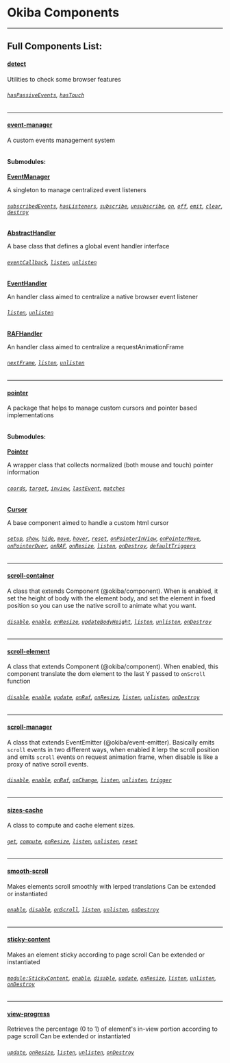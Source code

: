 # Okiba Components

______

## Full Components List:


#### [detect](https://github.com/okiba-gang/okiba-components/tree/master/packages/detect)
Utilities to check some browser features
###### [`hasPassiveEvents`](https://github.com/okiba-gang/okiba-components/tree/master/packages/detect#haspassiveevents), [`hasTouch`](https://github.com/okiba-gang/okiba-components/tree/master/packages/detect#hastouch)

---










#### [event-manager](https://github.com/okiba-gang/okiba-components/tree/master/packages/event-manager)
A custom events management system
###### 
#### Submodules:
__[EventManager](https://github.com/okiba-gang/okiba-components/tree/master/packages/event-manager/lib/EventManager)__

A singleton to manage centralized event listeners

###### [`subscribedEvents`](https://github.com/okiba-gang/okiba-components/tree/master/packages/event-manager/lib/EventManager), [`hasListeners`](https://github.com/okiba-gang/okiba-components/tree/master/packages/event-manager/lib/EventManager), [`subscribe`](https://github.com/okiba-gang/okiba-components/tree/master/packages/event-manager/lib/EventManager), [`unsubscribe`](https://github.com/okiba-gang/okiba-components/tree/master/packages/event-manager/lib/EventManager), [`on`](https://github.com/okiba-gang/okiba-components/tree/master/packages/event-manager/lib/EventManager), [`off`](https://github.com/okiba-gang/okiba-components/tree/master/packages/event-manager/lib/EventManager), [`emit`](https://github.com/okiba-gang/okiba-components/tree/master/packages/event-manager/lib/EventManager), [`clear`](https://github.com/okiba-gang/okiba-components/tree/master/packages/event-manager/lib/EventManager), [`destroy`](https://github.com/okiba-gang/okiba-components/tree/master/packages/event-manager/lib/EventManager)
__[AbstractHandler](https://github.com/okiba-gang/okiba-components/tree/master/packages/event-manager/lib/handlers/AbstractHandler)__

A base class that defines a global event handler interface

###### [`eventCallback`](https://github.com/okiba-gang/okiba-components/tree/master/packages/event-manager/lib/handlers/AbstractHandler), [`listen`](https://github.com/okiba-gang/okiba-components/tree/master/packages/event-manager/lib/handlers/AbstractHandler), [`unlisten`](https://github.com/okiba-gang/okiba-components/tree/master/packages/event-manager/lib/handlers/AbstractHandler)
__[EventHandler](https://github.com/okiba-gang/okiba-components/tree/master/packages/event-manager/lib/handlers/EventHandler)__

An handler class aimed to centralize a native browser event listener

###### [`listen`](https://github.com/okiba-gang/okiba-components/tree/master/packages/event-manager/lib/handlers/EventHandler), [`unlisten`](https://github.com/okiba-gang/okiba-components/tree/master/packages/event-manager/lib/handlers/EventHandler)
__[RAFHandler](https://github.com/okiba-gang/okiba-components/tree/master/packages/event-manager/lib/handlers/RAFHandler)__

An handler class aimed to centralize a requestAnimationFrame

###### [`nextFrame`](https://github.com/okiba-gang/okiba-components/tree/master/packages/event-manager/lib/handlers/RAFHandler), [`listen`](https://github.com/okiba-gang/okiba-components/tree/master/packages/event-manager/lib/handlers/RAFHandler), [`unlisten`](https://github.com/okiba-gang/okiba-components/tree/master/packages/event-manager/lib/handlers/RAFHandler)


---






#### [pointer](https://github.com/okiba-gang/okiba-components/tree/master/packages/pointer)
A package that helps to manage custom cursors and pointer based implementations
###### 
#### Submodules:
__[Pointer](https://github.com/okiba-gang/okiba-components/tree/master/packages/pointer/lib/Pointer)__

A wrapper class that collects normalized (both mouse and touch) pointer information

###### [`coords`](https://github.com/okiba-gang/okiba-components/tree/master/packages/pointer/lib/Pointer), [`target`](https://github.com/okiba-gang/okiba-components/tree/master/packages/pointer/lib/Pointer), [`inview`](https://github.com/okiba-gang/okiba-components/tree/master/packages/pointer/lib/Pointer), [`lastEvent`](https://github.com/okiba-gang/okiba-components/tree/master/packages/pointer/lib/Pointer), [`matches`](https://github.com/okiba-gang/okiba-components/tree/master/packages/pointer/lib/Pointer)
__[Cursor](https://github.com/okiba-gang/okiba-components/tree/master/packages/pointer/lib/Cursor)__

A base component aimed to handle a custom html cursor

###### [`setup`](https://github.com/okiba-gang/okiba-components/tree/master/packages/pointer/lib/Cursor), [`show`](https://github.com/okiba-gang/okiba-components/tree/master/packages/pointer/lib/Cursor), [`hide`](https://github.com/okiba-gang/okiba-components/tree/master/packages/pointer/lib/Cursor), [`move`](https://github.com/okiba-gang/okiba-components/tree/master/packages/pointer/lib/Cursor), [`hover`](https://github.com/okiba-gang/okiba-components/tree/master/packages/pointer/lib/Cursor), [`reset`](https://github.com/okiba-gang/okiba-components/tree/master/packages/pointer/lib/Cursor), [`onPointerInView`](https://github.com/okiba-gang/okiba-components/tree/master/packages/pointer/lib/Cursor), [`onPointerMove`](https://github.com/okiba-gang/okiba-components/tree/master/packages/pointer/lib/Cursor), [`onPointerOver`](https://github.com/okiba-gang/okiba-components/tree/master/packages/pointer/lib/Cursor), [`onRAF`](https://github.com/okiba-gang/okiba-components/tree/master/packages/pointer/lib/Cursor), [`onResize`](https://github.com/okiba-gang/okiba-components/tree/master/packages/pointer/lib/Cursor), [`listen`](https://github.com/okiba-gang/okiba-components/tree/master/packages/pointer/lib/Cursor), [`onDestroy`](https://github.com/okiba-gang/okiba-components/tree/master/packages/pointer/lib/Cursor), [`defaultTriggers`](https://github.com/okiba-gang/okiba-components/tree/master/packages/pointer/lib/Cursor)


---


#### [scroll-container](https://github.com/okiba-gang/okiba-components/tree/master/packages/scroll-container)
A class that extends Component (@okiba/component). When is enabled, it set the height of body with the element body, and set the element in fixed position so you can use the native scroll to animate what you want.
###### [`disable`](https://github.com/okiba-gang/okiba-components/tree/master/packages/scroll-container#disable), [`enable`](https://github.com/okiba-gang/okiba-components/tree/master/packages/scroll-container#enable), [`onResize`](https://github.com/okiba-gang/okiba-components/tree/master/packages/scroll-container#onresize), [`updateBodyHeight`](https://github.com/okiba-gang/okiba-components/tree/master/packages/scroll-container#updatebodyheight), [`listen`](https://github.com/okiba-gang/okiba-components/tree/master/packages/scroll-container#listen), [`unlisten`](https://github.com/okiba-gang/okiba-components/tree/master/packages/scroll-container#unlisten), [`onDestroy`](https://github.com/okiba-gang/okiba-components/tree/master/packages/scroll-container#ondestroy)

---


#### [scroll-element](https://github.com/okiba-gang/okiba-components/tree/master/packages/scroll-element)
A class that extends Component (@okiba/component). When enabled, this component translate the dom element to the last Y passed to `onScroll` function
###### [`disable`](https://github.com/okiba-gang/okiba-components/tree/master/packages/scroll-element#disable), [`enable`](https://github.com/okiba-gang/okiba-components/tree/master/packages/scroll-element#enable), [`update`](https://github.com/okiba-gang/okiba-components/tree/master/packages/scroll-element#updateargs-y), [`onRaf`](https://github.com/okiba-gang/okiba-components/tree/master/packages/scroll-element#onraf), [`onResize`](https://github.com/okiba-gang/okiba-components/tree/master/packages/scroll-element#onresize), [`listen`](https://github.com/okiba-gang/okiba-components/tree/master/packages/scroll-element#listen), [`unlisten`](https://github.com/okiba-gang/okiba-components/tree/master/packages/scroll-element#unlisten), [`onDestroy`](https://github.com/okiba-gang/okiba-components/tree/master/packages/scroll-element#ondestroy)

---


#### [scroll-manager](https://github.com/okiba-gang/okiba-components/tree/master/packages/scroll-manager)
A class that extends EventEmitter (@okiba/event-emitter). Basically emits `scroll` events in two different ways, when enabled it lerp the scroll position and emits `scroll` events on request animation frame, when disable is like a proxy of native scroll events.
###### [`disable`](https://github.com/okiba-gang/okiba-components/tree/master/packages/scroll-manager#disable), [`enable`](https://github.com/okiba-gang/okiba-components/tree/master/packages/scroll-manager#enable), [`onRaf`](https://github.com/okiba-gang/okiba-components/tree/master/packages/scroll-manager#onraf), [`onChange`](https://github.com/okiba-gang/okiba-components/tree/master/packages/scroll-manager#onchange), [`listen`](https://github.com/okiba-gang/okiba-components/tree/master/packages/scroll-manager#listen), [`unlisten`](https://github.com/okiba-gang/okiba-components/tree/master/packages/scroll-manager#unlisten), [`trigger`](https://github.com/okiba-gang/okiba-components/tree/master/packages/scroll-manager#trigger)

---


#### [sizes-cache](https://github.com/okiba-gang/okiba-components/tree/master/packages/sizes-cache)
A class to compute and cache element sizes.
###### [`get`](https://github.com/okiba-gang/okiba-components/tree/master/packages/sizes-cache#getel), [`compute`](https://github.com/okiba-gang/okiba-components/tree/master/packages/sizes-cache#computeel), [`onResize`](https://github.com/okiba-gang/okiba-components/tree/master/packages/sizes-cache#onresize), [`listen`](https://github.com/okiba-gang/okiba-components/tree/master/packages/sizes-cache#listen), [`unlisten`](https://github.com/okiba-gang/okiba-components/tree/master/packages/sizes-cache#unlisten), [`reset`](https://github.com/okiba-gang/okiba-components/tree/master/packages/sizes-cache#reset)

---


#### [smooth-scroll](https://github.com/okiba-gang/okiba-components/tree/master/packages/smooth-scroll)
Makes elements scroll smoothly with lerped translations
Can be extended or instantiated
###### [`enable`](https://github.com/okiba-gang/okiba-components/tree/master/packages/smooth-scroll#enable), [`disable`](https://github.com/okiba-gang/okiba-components/tree/master/packages/smooth-scroll#disable), [`onScroll`](https://github.com/okiba-gang/okiba-components/tree/master/packages/smooth-scroll#onscrolldata), [`listen`](https://github.com/okiba-gang/okiba-components/tree/master/packages/smooth-scroll#listen), [`unlisten`](https://github.com/okiba-gang/okiba-components/tree/master/packages/smooth-scroll#unlisten), [`onDestroy`](https://github.com/okiba-gang/okiba-components/tree/master/packages/smooth-scroll#ondestroy)

---


#### [sticky-content](https://github.com/okiba-gang/okiba-components/tree/master/packages/sticky-content)
Makes an element sticky according to page scroll
Can be extended or instantiated
###### [`module:StickyContent`](https://github.com/okiba-gang/okiba-components/tree/master/packages/sticky-content#module:stickycontentargs-args.el-args.options-args.options.targetSelector-args.options.overflow-args.options.thresholdTop), [`enable`](https://github.com/okiba-gang/okiba-components/tree/master/packages/sticky-content#enable), [`disable`](https://github.com/okiba-gang/okiba-components/tree/master/packages/sticky-content#disable), [`update`](https://github.com/okiba-gang/okiba-components/tree/master/packages/sticky-content#updateargs-args.y), [`onResize`](https://github.com/okiba-gang/okiba-components/tree/master/packages/sticky-content#onresize), [`listen`](https://github.com/okiba-gang/okiba-components/tree/master/packages/sticky-content#listen), [`unlisten`](https://github.com/okiba-gang/okiba-components/tree/master/packages/sticky-content#unlisten), [`onDestroy`](https://github.com/okiba-gang/okiba-components/tree/master/packages/sticky-content#ondestroy)

---


#### [view-progress](https://github.com/okiba-gang/okiba-components/tree/master/packages/view-progress)
Retrieves the percentage (0 to 1) of element's in-view portion according to page scroll
Can be extended or instantiated
###### [`update`](https://github.com/okiba-gang/okiba-components/tree/master/packages/view-progress#updateargs-args.y), [`onResize`](https://github.com/okiba-gang/okiba-components/tree/master/packages/view-progress#onresize), [`listen`](https://github.com/okiba-gang/okiba-components/tree/master/packages/view-progress#listen), [`unlisten`](https://github.com/okiba-gang/okiba-components/tree/master/packages/view-progress#unlisten), [`onDestroy`](https://github.com/okiba-gang/okiba-components/tree/master/packages/view-progress#ondestroy)





